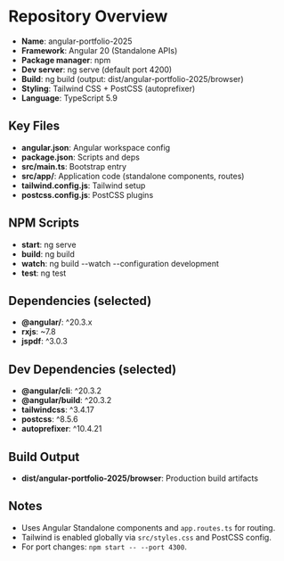 # Repository Overview

- **Name**: angular-portfolio-2025
- **Framework**: Angular 20 (Standalone APIs)
- **Package manager**: npm
- **Dev server**: ng serve (default port 4200)
- **Build**: ng build (output: dist/angular-portfolio-2025/browser)
- **Styling**: Tailwind CSS + PostCSS (autoprefixer)
- **Language**: TypeScript 5.9

## Key Files
- **angular.json**: Angular workspace config
- **package.json**: Scripts and deps
- **src/main.ts**: Bootstrap entry
- **src/app/**: Application code (standalone components, routes)
- **tailwind.config.js**: Tailwind setup
- **postcss.config.js**: PostCSS plugins

## NPM Scripts
- **start**: ng serve
- **build**: ng build
- **watch**: ng build --watch --configuration development
- **test**: ng test

## Dependencies (selected)
- **@angular/**: ^20.3.x
- **rxjs**: ~7.8
- **jspdf**: ^3.0.3

## Dev Dependencies (selected)
- **@angular/cli**: ^20.3.2
- **@angular/build**: ^20.3.2
- **tailwindcss**: ^3.4.17
- **postcss**: ^8.5.6
- **autoprefixer**: ^10.4.21

## Build Output
- **dist/angular-portfolio-2025/browser**: Production build artifacts

## Notes
- Uses Angular Standalone components and `app.routes.ts` for routing.
- Tailwind is enabled globally via `src/styles.css` and PostCSS config.
- For port changes: `npm start -- --port 4300`.